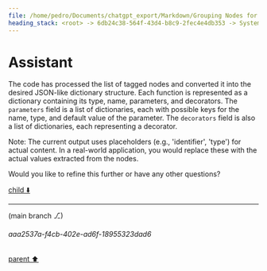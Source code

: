 ```yaml
---
file: /home/pedro/Documents/chatgpt_export/Markdown/Grouping Nodes for Analysis.md
heading_stack: <root> -> 6db24c38-564f-43d4-b8c9-2fec4e4db353 -> System -> 2953287f-20e5-44fb-a584-4bfe4f961bbb -> System -> aaa23f50-fb72-4433-a7f7-075d9fdfe0f3 -> User -> b5e935e4-8ecf-4850-ac07-4d63ba79b17e -> Assistant -> ad08acfc-210e-4de6-8495-802cfd6644c0 -> Assistant -> 58d33044-a31f-4722-880d-41adf2e0d2e9 -> Tool -> 9a8e14e9-c1db-4b63-9860-668ca3c413e6 -> Assistant -> aaa20cb6-bdc0-41ca-b038-b00cfecd1334 -> User -> f356137c-fbe2-438d-87bb-9695d4112c6c -> Assistant -> d7ff89f8-b73e-4302-af13-473e623c04d9 -> Assistant -> 8df1bdf2-c2ab-45fe-8f3c-29e899a2be79 -> Tool -> f9188ff9-69b8-4c8b-9f72-46698e2fed91 -> Assistant -> a486650a-5d1b-44dd-a66a-ecbb8f23cf42 -> Assistant -> 7fdad3d6-7b6d-4d3c-8450-6f8525f549d8 -> Tool -> 7c2665d3-04a1-463c-96b6-5fe58821ab2f -> Assistant -> aaa2d1fe-01f1-415d-a411-8207fa5fc1ac -> User -> f381d9d6-d4ba-4a39-aee9-5fe0ada66351 -> Assistant -> 08f84522-f933-4eb5-a3ee-545e563022a4 -> Assistant -> 67db0ed6-ee08-4988-ad9f-f19485da0924 -> Tool -> c855f4d9-51a4-4004-9177-c2a2991bac50 -> Assistant -> aaa21fdf-f794-428e-b18e-0a5da141e948 -> User -> 1b40b10b-55f0-4dc2-a8c7-de2fc63cd84e -> Assistant -> aaa24d94-a27f-490b-80ab-67ef86010eb1 -> User -> 31ecee52-cf50-4cbc-9cde-2bca459edf37 -> Assistant -> aaa29558-6bf8-4ccc-95d4-1172c48e4e9e -> User -> ecffc7d4-45ff-4069-839f-2399766750b2 -> Assistant -> 86da3ef8-5517-42a1-ad2a-de60a7202a46 -> Tool -> a6ff88e4-f253-4005-81a2-c10ac57ee86d -> Assistant
---
```

# Assistant

The code has processed the list of tagged nodes and converted it into the desired JSON-like dictionary structure. Each function is represented as a dictionary containing its type, name, parameters, and decorators. The `parameters` field is a list of dictionaries, each with possible keys for the name, type, and default value of the parameter. The `decorators` field is also a list of dictionaries, each representing a decorator.

Note: The current output uses placeholders (e.g., 'identifier', 'type') for actual content. In a real-world application, you would replace these with the actual values extracted from the nodes.

Would you like to refine this further or have any other questions?

[child ⬇️](#aaa2537a-f4cb-402e-ad6f-18955323dad6)

---

(main branch ⎇)
###### aaa2537a-f4cb-402e-ad6f-18955323dad6
[parent ⬆️](#a6ff88e4-f253-4005-81a2-c10ac57ee86d)

